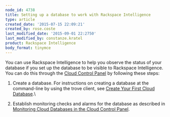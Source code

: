 ```yaml
---
node_id: 4738
title: Setting up a database to work with Rackspace Intelligence
type: article
created_date: '2015-07-15 22:09:21'
created_by: rose.coste
last_modified_date: '2015-09-01 22:2750'
last_modified_by: constanze.kratel
product: Rackspace Intelligence
body_format: tinymce
---
```


You can use Rackspace Intelligence to help you observe the status of
your database if you set up the database to be visible to Rackspace
Intelligence. You can do this through the [Cloud Control
Panel](https://mycloud.rackspace.com/) by following these steps:

1.  Create a database. For instructions on creating a database at the
    command-line by using the trove client, see [Create Your First Cloud
    Database](http://docs.rackspace.com/cdb/api/v1.0/cdb-getting-started/content/Create_Cloud_Database.html).\
      
2.  Establish monitoring checks and alarms for the database as described
    in [Monitoring Cloud Databases in the Cloud Control
    Panel](https://admin.rackspace.com/knowledge_center/article/monitoring-cloud-databases-in-the-cloud-control-panel).


